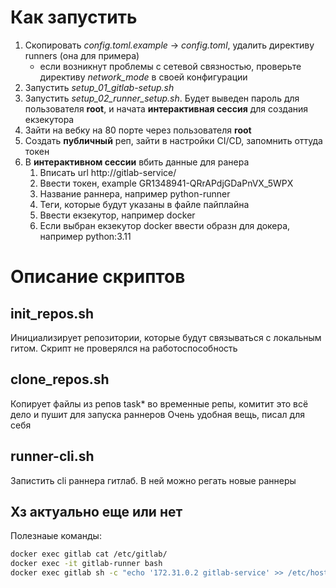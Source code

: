 # Как запустить

1. Скопировать *config.toml.example* -> *config.toml*, удалить директиву runners (она для примера)
    * если возникнут проблемы с сетевой связностью, проверьте директиву *network_mode* в своей конфигурации 
2. Запустить *setup_01_gitlab-setup.sh*
3. Запустить *setup_02_runner_setup.sh*. Будет выведен пароль для пользователя **root**, и начата **интерактивная сессия** для создания екзекутора
4. Зайти на вебку на 80 порте через пользователя **root**
5. Создать **публичный** реп, зайти в настройки CI/CD, запомнить оттуда токен
6. В **интерактивном сессии** вбить данные для ранера
   1. Вписать url http://gitlab-service/
   2. Ввести токен, example GR1348941-QRrAPdjGDaPnVX_5WPX
   3. Название раннера, например python-runner
   4. Теги, которые будут указаны в файле пайплайна
   5. Ввести екзекутор, например docker
   6. Если выбран екзекутор docker ввести образн для докера, например python:3.11

# Описание скриптов
## init_repos.sh
Инициализирует репозитории, которые будут связываться с локальным гитом.
Скрипт не проверялся на работоспособность

## clone_repos.sh
Копирует файлы из репов task* во временные репы, комитит это всё дело и пушит для запуска раннеров
Очень удобная вещь, писал для себя

## runner-cli.sh
Запистить cli раннера гитлаб.
В ней можно регать новые раннеры

## Хз актуально еще или нет
Полезнаые команды:
```bash
docker exec gitlab cat /etc/gitlab/
docker exec -it gitlab-runner bash
docker exec gitlab sh -c "echo '172.31.0.2 gitlab-service' >> /etc/hosts"
```
